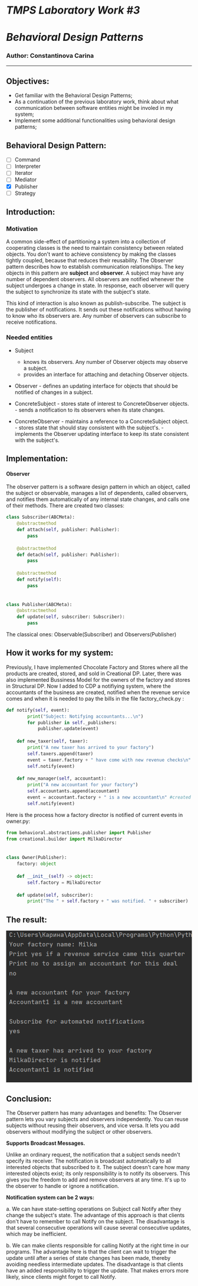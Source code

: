 # ***TMPS Laboratory Work #3***
# ***Behavioral Design Patterns***

### Author: Constantinova Carina
----

## Objectives:

* Get familiar with the Behavioral Design Patterns;
* As a continuation of the previous laboratory work, think about what communication between software entities might be involed in my system;
* Implement some additional functionalities using behavioral design patterns;

## Behavioral Design Pattern:
 - [ ] Command
 - [ ] Interpreter
 - [ ] Iterator
 - [ ] Mediator
 - [x] Publisher
 - [ ] Strategy

## Introduction:
### Motivation
A common side-effect of partitioning a system into a collection of cooperating classes is the need to maintain consistency between related objects. You don't want to achieve consistency by making the classes tightly coupled, because that reduces their reusability.
The Observer pattern describes how to establish communication relationships. The key objects in this pattern are **subject** and **observer**. A subject may have any number of dependent observers. All observers are notified whenever the subject undergoes a change in state. In response, each observer will query the subject to synchronize its state with the subject's state.

This kind of interaction is also known as publish-subscribe. The subject is the publisher of notifications. It sends out these notifications without having to know who its observers are. Any number of observers can subscribe to receive notifications.
### Needed entities
* Subject
     - knows its observers. Any number of Observer objects may observe a subject.
     - provides an interface for attaching and detaching Observer objects.
* Observer
      - defines an updating interface for objects that should be notified of changes in a subject.

* ConcreteSubject
      - stores state of interest to ConcreteObserver objects.
      - sends a notification to its observers when its state changes.

* ConcreteObserver
      - maintains a reference to a ConcreteSubject object.
      - stores state that should stay consistent with the subject's.
      - implements the Observer updating interface to keep its state consistent with the subject's.

## Implementation:
#### Observer
The observer pattern is a software design pattern in which an object, called the subject or observable, manages a list of dependents, called observers, and notifies them automatically of any internal state changes, and calls one of their methods.
There are created two classes:
```python 
class Subscriber(ABCMeta):
    @abstractmethod
    def attach(self, publisher: Publisher):
        pass

    @abstractmethod
    def detach(self, publisher: Publisher):
        pass

    @abstractmethod
    def notify(self):
        pass


class Publisher(ABCMeta):
    @abstractmethod
    def update(self, subscriber: Subscriber):
        pass
```
The classical ones: Observable(Subscriber) and Observers(Publisher)

## How it works for my system:
Previously, I have implemented Chocolate Factory and Stores where all the products are created, stored, and sold in Creational DP. Later, there was also implemented Bussiness Model for the owners of the factory and stores in Structural DP. Now I added to CDP a notifiying system, where the accountants of the business are created, notified when the revenue service comes and when it is needed to pay the bills in the file factory_check.py : 
```python
def notify(self, event):
        print("Subject: Notifying accountants...\n")
        for publisher in self._publishers:
            publisher.update(event)

    def new_taxer(self, taxer):
        print("A new taxer has arrived to your factory")
        self.taxers.append(taxer)
        event = taxer.factory + " have come with new revenue checks\n" #a taxer
        self.notify(event)

    def new_manager(self, accountant):
        print("A new accountant for your factory")
        self.accountants.append(accountant)
        event = accountant.factory + " is a new accountant\n" #created an accountant
        self.notify(event)
```
Here is the process how a factory director is notified of current events in owner.py:
```python
from behavioral.abstractions.publisher import Publisher
from creational.builder import MilkaDirector


class Owner(Publisher):
    factory: object

    def __init__(self) -> object:
        self.factory = MilkaDirector

    def update(self, subscriber):
        print("The " + self.factory + " was notified. " + subscriber)
```
## The result:

![](main.png)

## Conclusion:

The Observer pattern has many advantages and benefits:
The Observer pattern lets you vary subjects and observers independently. You can reuse subjects without reusing their observers, and vice versa. It lets you add observers without modifying the subject or other observers.

**Supports Broadcast Messages.**

Unlike an ordinary request, the notification that a subject sends needn't specify its receiver. The notification is broadcast automatically to all interested objects that subscribed to it. The subject doesn't care how many interested objects exist; its only responsibility is to notify its observers. This gives you the freedom to add and remove observers at any time. It's up to the observer to handle or ignore a notification.

**Notification system can be 2 ways:**

a. We can have state-setting operations on Subject call Notify after they change the subject's state. The advantage of this approach is that clients don't have to remember to call Notify on the subject. The disadvantage is that several consecutive operations will cause several consecutive updates, which may be inefficient.

b. We can make clients responsible for calling Notify at the right time in our programs. The advantage here is that the client can wait to trigger the update until after a series of state changes has been made, thereby avoiding needless intermediate updates. The disadvantage is that clients have an added responsibility to trigger the update. That makes errors more likely, since clients might forget to call Notify.
